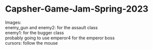 # Capsher-Game-Jam-Spring-2023  

Images:  
enemy_gun and enemy2: for the assault class   
enemy1: for the bugger class  
probably going to use emperor4 for the emperor boss  
cursors: follow the mouse  
  

